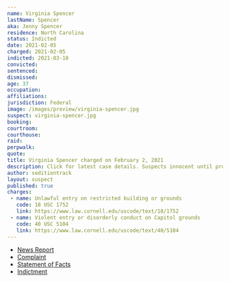 ```yaml
---
name: Virginia Spencer
lastName: Spencer
aka: Jenny Spencer
residence: North Carolina
status: Indicted
date: 2021-02-05
charged: 2021-02-05
indicted: 2021-03-10
convicted: 
sentenced: 
dismissed: 
age: 37
occupation:
affiliations:
jurisdiction: Federal
image: /images/preview/virginia-spencer.jpg
suspect: virginia-spencer.jpg
booking:
courtroom:
courthouse:
raid:
perpwalk:
quote:
title: Virginia Spencer charged on February 2, 2021
description: Click for latest case details. Suspects innocent until proven guilty.
author: seditiontrack
layout: suspect
published: true
charges:
 - name: Unlawful entry on restricted building or grounds
   code: 18 USC 1752
   link: https://www.law.cornell.edu/uscode/text/18/1752
 - name: Violent entry or disorderly conduct on Capitol grounds
   code: 40 USC 5104
   link: https://www.law.cornell.edu/uscode/text/40/5104
---
```

- [News Report](https://www.msn.com/en-us/news/crime/nc-woman-turns-self-over-to-fbi-for-alleged-role-in-us-capitol-riot-a-month-after-husbands-arrest/ar-BB1dvNB2?ocid=st)
- [Complaint](https://www.scribd.com/document/493601649/j-Spencer-FBI-document)
- [Statement of Facts](https://www.justice.gov/usao-dc/case-multi-defendant/file/1371521/download)
- [Indictment](https://www.justice.gov/usao-dc/case-multi-defendant/file/1377981/download)
